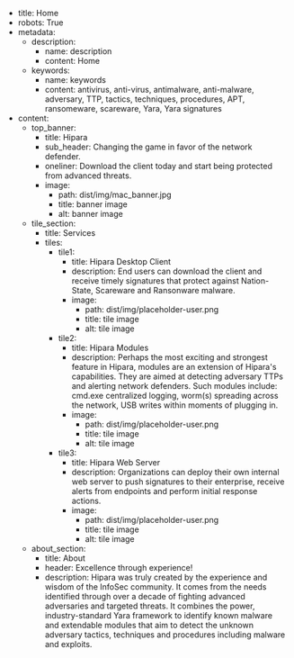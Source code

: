- title: Home
- robots: True
- metadata:
    - description:
        - name: description
        - content: Home
    - keywords: 
        - name: keywords
        - content: antivirus, anti-virus, antimalware, anti-malware, adversary, TTP, tactics, techniques, procedures, APT, ransomeware, scareware, Yara, Yara signatures
- content:
    - top_banner:
        - title: Hipara
        - sub_header: Changing the game in favor of the network defender.
        - oneliner: Download the client today and start being protected from advanced threats.
        - image: 
            - path: dist/img/mac_banner.jpg
            - title: banner image
            - alt: banner image
    - tile_section:
        - title: Services
        - tiles:
            - tile1: 
                - title: Hipara Desktop Client
                - description: End users can download the client and receive timely signatures that protect against Nation-State, Scareware and Ransonware malware.
                - image: 
                    - path: dist/img/placeholder-user.png
                    - title: tile image
                    - alt: tile image
            - tile2:
                - title: Hipara Modules
                - description: Perhaps the most exciting and strongest feature in Hipara, modules are an extension of Hipara's capabilities. They are aimed at detecting adversary TTPs and alerting network defenders. Such modules include: cmd.exe centralized logging, worm(s) spreading across the network, USB writes within moments of plugging in.
                - image: 
                    - path: dist/img/placeholder-user.png
                    - title: tile image
                    - alt: tile image
            - tile3:
                - title: Hipara Web Server
                - description: Organizations can deploy their own internal web server to push signatures to their enterprise, receive alerts from endpoints and perform initial response actions.
                - image: 
                    - path: dist/img/placeholder-user.png
                    - title: tile image
                    - alt: tile image
    - about_section:
        - title: About
        - header: Excellence through experience!
        - description: Hipara was truly created by the experience and wisdom of the InfoSec community. It comes from the needs identified through over a decade of fighting advanced adversaries and targeted threats. It combines the power, industry-standard Yara framework to identify known malware and extendable modules that aim to detect the unknown adversary tactics, techniques and procedures including malware and exploits.